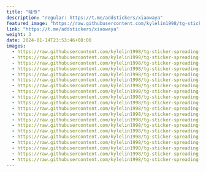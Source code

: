 ```yaml
---
title: "哇爷"
description: "regular: https://t.me/addstickers/xiaowaya"
featured_image: "https://raw.githubusercontent.com/kylelin1998/tg-sticker-spreading-worldwide-images/main/img/6ebc2d70-414b-4c52-8d05-028281d193b0.jpg"
link: "https://t.me/addstickers/xiaowaya"
weight: 3
date: 2024-01-14T23:53:46+08:00
images:
  - https://raw.githubusercontent.com/kylelin1998/tg-sticker-spreading-worldwide-images/main/img/6ebc2d70-414b-4c52-8d05-028281d193b0.jpg
  - https://raw.githubusercontent.com/kylelin1998/tg-sticker-spreading-worldwide-images/main/img/4c30c58a-4588-45a6-9fe8-6972a84816af.jpg
  - https://raw.githubusercontent.com/kylelin1998/tg-sticker-spreading-worldwide-images/main/img/93234f3c-da09-4540-a531-4470a7f7b5a6.jpg
  - https://raw.githubusercontent.com/kylelin1998/tg-sticker-spreading-worldwide-images/main/img/93708f7c-f40d-4306-a834-a9392107be1d.jpg
  - https://raw.githubusercontent.com/kylelin1998/tg-sticker-spreading-worldwide-images/main/img/a67058f0-fb3f-4094-9f78-5a4b7fcf2eac.jpg
  - https://raw.githubusercontent.com/kylelin1998/tg-sticker-spreading-worldwide-images/main/img/ea144570-eb01-4ce2-b531-290559a76581.jpg
  - https://raw.githubusercontent.com/kylelin1998/tg-sticker-spreading-worldwide-images/main/img/badb785d-2d04-4d8e-a94f-497abc542dbe.jpg
  - https://raw.githubusercontent.com/kylelin1998/tg-sticker-spreading-worldwide-images/main/img/48aee11c-fc3f-4954-a7eb-3928fafb99d8.jpg
  - https://raw.githubusercontent.com/kylelin1998/tg-sticker-spreading-worldwide-images/main/img/37ff2dd0-efe4-4876-9776-575a9e64787b.jpg
  - https://raw.githubusercontent.com/kylelin1998/tg-sticker-spreading-worldwide-images/main/img/9330b79a-fb0d-49d3-b2a1-59e73215f08a.jpg
  - https://raw.githubusercontent.com/kylelin1998/tg-sticker-spreading-worldwide-images/main/img/940dcf71-fb43-47d1-af22-951e880d637a.jpg
  - https://raw.githubusercontent.com/kylelin1998/tg-sticker-spreading-worldwide-images/main/img/ea6dd8be-72af-4040-a64c-b332d1610ed7.jpg
  - https://raw.githubusercontent.com/kylelin1998/tg-sticker-spreading-worldwide-images/main/img/f19b14d9-7a07-408e-9f35-c8f2250539c4.jpg
  - https://raw.githubusercontent.com/kylelin1998/tg-sticker-spreading-worldwide-images/main/img/6b9e1af5-77e4-4cd6-8967-1573f295cc1e.jpg
  - https://raw.githubusercontent.com/kylelin1998/tg-sticker-spreading-worldwide-images/main/img/fd0dbcc4-8c9e-4673-8680-18206c033cbf.jpg
  - https://raw.githubusercontent.com/kylelin1998/tg-sticker-spreading-worldwide-images/main/img/a819d2a5-9dff-4bf3-91f9-dd1dae00648d.jpg
  - https://raw.githubusercontent.com/kylelin1998/tg-sticker-spreading-worldwide-images/main/img/2d953d4b-0fa0-4841-9841-445f45d7dbab.jpg
  - https://raw.githubusercontent.com/kylelin1998/tg-sticker-spreading-worldwide-images/main/img/a1d9cd95-b280-4cac-aece-fd9ae4fe0595.jpg
  - https://raw.githubusercontent.com/kylelin1998/tg-sticker-spreading-worldwide-images/main/img/3192f12a-c8d2-4bcd-8270-c2907c43fa6a.jpg
  - https://raw.githubusercontent.com/kylelin1998/tg-sticker-spreading-worldwide-images/main/img/65617119-0ce9-4096-99c8-353e24725e20.jpg
---
```

